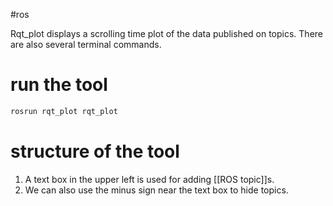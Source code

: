 #ros

Rqt_plot displays a scrolling time plot of the data published on topics. There are also several terminal commands.

# run the tool

```bash
rosrun rqt_plot rqt_plot
```

# structure of the tool

1. A text box in the upper left is used for adding [[ROS topic]]s.
2. We can also use the minus sign near the text box to hide topics.
